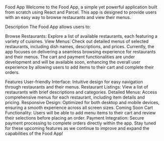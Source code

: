 Food App
Welcome to the Food App, a simple yet powerful application built from scratch using React and Parcel. This app is designed to provide users with an easy way to browse restaurants and view their menus.

Description
The Food App allows users to:

Browse Restaurants: Explore a list of available restaurants, each featuring a variety of cuisines.
View Menus: Check out detailed menus of selected restaurants, including dish names, descriptions, and prices.
Currently, the app focuses on delivering a seamless browsing experience for restaurants and their menus. The cart and payment functionalities are under development and will be available soon, enhancing the overall user experience by allowing users to add items to their cart and complete their orders.

Features
User-friendly Interface: Intuitive design for easy navigation through restaurants and their menus.
Restaurant Listings: View a list of restaurants with brief descriptions and categories.
Detailed Menus: Access comprehensive menus for each restaurant, including item details and pricing.
Responsive Design: Optimized for both desktop and mobile devices, ensuring a smooth experience across all screen sizes.
Coming Soon
Cart Functionality: Users will be able to add menu items to their cart and review their selections before placing an order.
Payment Integration: Secure payment processing to complete orders directly within the app.
Stay tuned for these upcoming features as we continue to improve and expand the capabilities of the Food App!
